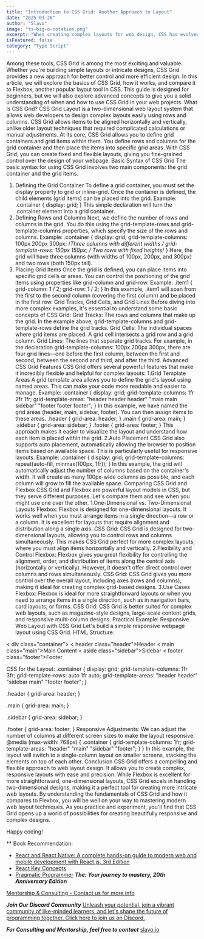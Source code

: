 ```yaml
---
title: "Introduction to CSS Grid: Another Approach to Layout"
date: "2025-03-20"
author: "Slavo"
image: "ts-big-o-notation.png"
excerpt: "When creating complex layouts for web design, CSS has evolved to offer several powerful tools that make it easier and more flexible than ever."
isFeatured: false
category: "Type Script"
---
```


 Among these tools, CSS Grid is among the most exciting and valuable. Whether you're building simple layouts or intricate designs, CSS Grid provides a new approach for better control and more efficient design.
In this article, we will explore the basics of CSS Grid, how it works, and compare it to Flexbox, another popular layout tool in CSS. This guide is designed for beginners, but we will also explore advanced concepts to give you a solid understanding of when and how to use CSS Grid in your web projects.
What Is CSS Grid?
CSS Grid Layout is a two-dimensional web layout system that allows web developers to design complex layouts easily using rows and columns. CSS Grid allows items to be aligned horizontally and vertically, unlike older layout techniques that required complicated calculations or manual adjustments.
At its core, CSS Grid allows you to define grid containers and grid items within them. You define rows and columns for the grid container and then place the items into specific grid areas. With CSS Grid, you can create fixed and flexible layouts, giving you fine-grained control over the design of your webpage.
Basic Syntax of CSS Grid
The basic syntax for using CSS Grid involves two main components: the grid container and the grid items.

1. Defining the Grid Container
To define a grid container, you must set the display property to grid or inline-grid. Once the container is defined, the child elements (grid items) can be placed into the grid.
Example:
.container {
  display: grid;
}
This simple declaration will turn the .container element into a grid container.
2. Defining Rows and Columns
Next, we define the number of rows and columns in the grid. You do this using the grid-template-rows and grid-template-columns properties, which specify the size of the rows and columns.
Example:
.container {
  display: grid;
  grid-template-columns: 100px 200px 300px;  /*Three columns with different widths */
  grid-template-rows: 150px 150px;          /* Two rows with fixed heights*/
}
Here, the grid will have three columns (with widths of 100px, 200px, and 300px) and two rows (both 150px tall).
3. Placing Grid Items
Once the grid is defined, you can place items into specific grid cells or areas. You can control the positioning of the grid items using properties like grid-column and grid-row.
Example:
.item1 {
  grid-column: 1 / 2;
  grid-row: 1 / 2;
}
In this example, .item1 will span from the first to the second column (covering the first column) and be placed in the first row.
Grid Tracks, Grid Cells, and Grid Lines
Before diving into more complex examples, it's essential to understand some basic concepts of CSS Grid:
Grid Tracks: The rows and columns that make up the grid. In the example above, grid-template-columns and grid-template-rows define the grid tracks.
Grid Cells: The individual spaces where grid items are placed. A grid cell intersects a grid row and a grid column.
Grid Lines: The lines that separate grid tracks. For example, in the declaration grid-template-columns: 100px 200px 300px, there are four grid lines—one before the first column, between the first and second, between the second and third, and after the third.
Advanced CSS Grid Features
CSS Grid offers several powerful features that make it incredibly flexible and helpful for complex layouts:
1.Grid Template Areas
A grid template area allows you to define the grid's layout using named areas. This can make your code more readable and easier to manage.
Example:
.container {
  display: grid;
  grid-template-columns: 1fr 2fr 1fr;
  grid-template-areas:
    "header header header"
    "main main sidebar"
    "footer footer footer";
}
In this example, we have named the grid areas (header, main, sidebar, footer). You can then assign items to these areas.
.header {
  grid-area: header;
}
.main {
  grid-area: main;
}
.sidebar {
  grid-area: sidebar;
}
.footer {
  grid-area: footer;
}
This approach makes it easier to visualize the layout and understand how each item is placed within the grid.
2.Auto Placement
CSS Grid also supports auto placement, automatically allowing the browser to position items based on available space. This is particularly useful for responsive layouts.
Example:
.container {
  display: grid;
  grid-template-columns: repeat(auto-fill, minmax(100px, 1fr));
}
In this example, the grid will automatically adjust the number of columns based on the container's width. It will create as many 100px-wide columns as possible, and each column will grow to fill the available space.
Comparing CSS Grid and Flexbox
CSS Grid and Flexbox are powerful layout models in CSS, but they serve different purposes. Let's compare them and see when you might use one over the other.
1.One-Dimensional vs. Two-Dimensional Layouts
Flexbox: Flexbox is designed for one-dimensional layouts. It works well when you must arrange items in a single direction—a row or a column. It is excellent for layouts that require alignment and distribution along a single axis.
CSS Grid: CSS Grid is designed for two-dimensional layouts, allowing you to control rows and columns simultaneously. This makes CSS Grid perfect for more complex layouts, where you must align items horizontally and vertically.
2.Flexibility and Control
Flexbox: Flexbox gives you great flexibility for controlling the alignment, order, and distribution of items along the central axis (horizontally or vertically). However, it doesn't offer direct control over columns and rows simultaneously.
CSS Grid: CSS Grid gives you more control over the overall layout, including axes (rows and columns), making it ideal for creating complex grid-based designs.
3.Use Cases
Flexbox: Flexbox is ideal for more straightforward layouts or when you need to arrange items in a single direction, such as in navigation bars, card layouts, or forms.
CSS Grid: CSS Grid is better suited for complex web layouts, such as magazine-style designs, large-scale content grids, and responsive multi-column designs.
Practical Example: Responsive Web Layout with CSS Grid
Let's build a simple responsive webpage layout using CSS Grid.
HTML Structure:

< div class="container">
  < header class="header">Header</header>
  < main class="main">Main Content</main>
  < aside class="sidebar">Sidebar</aside>
  < footer class="footer">Footer</footer>
</div>
CSS for the Layout:
.container {
  display: grid;
  grid-template-columns: 1fr 3fr;
  grid-template-rows: auto 1fr auto;
  grid-template-areas:
    "header header"
    "sidebar main"
    "footer footer";
}

.header {
  grid-area: header;
}

.main {
  grid-area: main;
}

.sidebar {
  grid-area: sidebar;
}

.footer {
  grid-area: footer;
}
Responsive Adjustments:
We can adjust the number of columns at different screen sizes to make the layout responsive.
@media (max-width: 768px) {
  .container {
    grid-template-columns: 1fr;
    grid-template-areas:
      "header"
      "main"
      "sidebar"
      "footer";
  }
}
In this example, the layout will switch to a single-column layout on smaller screens, stacking the elements on top of each other.
Conclusion
CSS Grid offers a compelling and flexible approach to web layout design. It allows you to create complex, responsive layouts with ease and precision. While Flexbox is excellent for more straightforward, one-dimensional layouts, CSS Grid excels in handling two-dimensional designs, making it a perfect tool for creating more intricate web layouts.
By understanding the fundamentals of CSS Grid and how it compares to Flexbox, you will be well on your way to mastering modern web layout techniques. As you practice and experiment, you'll find that CSS Grid opens up a world of possibilities for creating beautifully responsive and complex designs.

Happy coding!

\*\* Book Recommendation:

- [React and React Native: A complete hands-on guide to modern web and mobile development with React.js, 3rd Edition](https://amzn.to/3CStF7m)
- [React Key Concepts](https://amzn.to/43XOCJM)
- [Pragmatic Programmer](https://amzn.to/3W1P4oL) ***The: Your journey to mastery, 20th Anniversary Edition***

[Mentorship & Consulting - Contact us for more info](/contact)

***Join Our Discord Community*** [Unleash your potential, join a vibrant community of like-minded learners, and let's shape the future of programming together. Click here to join us on Discord.](https://discord.gg/A75tvDvZ)

***For Consulting and Mentorship, feel free to contact*** [slavo.io](/contact)

